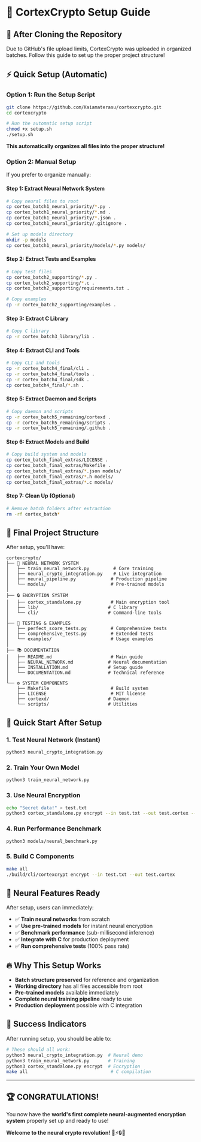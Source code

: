 # 🚀 CortexCrypto Setup Guide

## 🎯 **After Cloning the Repository**

Due to GitHub's file upload limits, CortexCrypto was uploaded in organized batches. Follow this guide to set up the proper project structure!

## ⚡ **Quick Setup (Automatic)**

### **Option 1: Run the Setup Script**
```bash
git clone https://github.com/Kaiamaterasu/cortexcrypto.git
cd cortexcrypto

# Run the automatic setup script
chmod +x setup.sh
./setup.sh
```

**This automatically organizes all files into the proper structure!**

### **Option 2: Manual Setup**

If you prefer to organize manually:

#### **Step 1: Extract Neural Network System**
```bash
# Copy neural files to root
cp cortex_batch1_neural_priority/*.py .
cp cortex_batch1_neural_priority/*.md .
cp cortex_batch1_neural_priority/*.json .
cp cortex_batch1_neural_priority/.gitignore .

# Set up models directory
mkdir -p models
cp cortex_batch1_neural_priority/models/*.py models/
```

#### **Step 2: Extract Tests and Examples**
```bash
# Copy test files
cp cortex_batch2_supporting/*.py .
cp cortex_batch2_supporting/*.c .
cp cortex_batch2_supporting/requirements.txt .

# Copy examples
cp -r cortex_batch2_supporting/examples .
```

#### **Step 3: Extract C Library**
```bash
# Copy C library
cp -r cortex_batch3_library/lib .
```

#### **Step 4: Extract CLI and Tools**
```bash
# Copy CLI and tools
cp -r cortex_batch4_final/cli .
cp -r cortex_batch4_final/tools .
cp -r cortex_batch4_final/sdk .
cp cortex_batch4_final/*.sh .
```

#### **Step 5: Extract Daemon and Scripts**
```bash
# Copy daemon and scripts
cp -r cortex_batch5_remaining/cortexd .
cp -r cortex_batch5_remaining/scripts .
cp -r cortex_batch5_remaining/.github .
```

#### **Step 6: Extract Models and Build**
```bash
# Copy build system and models
cp cortex_batch_final_extras/LICENSE .
cp cortex_batch_final_extras/Makefile .
cp cortex_batch_final_extras/*.json models/
cp cortex_batch_final_extras/*.h models/
cp cortex_batch_final_extras/*.c models/
```

#### **Step 7: Clean Up (Optional)**
```bash
# Remove batch folders after extraction
rm -rf cortex_batch*
```

## 🎯 **Final Project Structure**

After setup, you'll have:
```
cortexcrypto/
├── 🧠 NEURAL NETWORK SYSTEM
│   ├── train_neural_network.py         # Core training
│   ├── neural_crypto_integration.py    # Live integration
│   ├── neural_pipeline.py             # Production pipeline
│   └── models/                        # Pre-trained models
│
├── 🔒 ENCRYPTION SYSTEM
│   ├── cortex_standalone.py           # Main encryption tool
│   ├── lib/                          # C library
│   └── cli/                          # Command-line tools
│
├── 🧪 TESTING & EXAMPLES
│   ├── perfect_score_tests.py         # Comprehensive tests
│   ├── comprehensive_tests.py         # Extended tests
│   └── examples/                      # Usage examples
│
├── 📚 DOCUMENTATION
│   ├── README.md                      # Main guide
│   ├── NEURAL_NETWORK.md             # Neural documentation
│   ├── INSTALLATION.md               # Setup guide
│   └── DOCUMENTATION.md              # Technical reference
│
└── ⚙️ SYSTEM COMPONENTS
    ├── Makefile                       # Build system
    ├── LICENSE                        # MIT license
    ├── cortexd/                      # Daemon
    └── scripts/                      # Utilities
```

## 🚀 **Quick Start After Setup**

### **1. Test Neural Network (Instant)**
```bash
python3 neural_crypto_integration.py
```

### **2. Train Your Own Model**
```bash
python3 train_neural_network.py
```

### **3. Use Neural Encryption**
```bash
echo "Secret data!" > test.txt
python3 cortex_standalone.py encrypt --in test.txt --out test.cortex --bind machine
```

### **4. Run Performance Benchmark**
```bash
python3 models/neural_benchmark.py
```

### **5. Build C Components**
```bash
make all
./build/cli/cortexcrypt encrypt --in test.txt --out test.cortex
```

## 🧠 **Neural Features Ready**

After setup, users can immediately:
- ✅ **Train neural networks** from scratch
- ✅ **Use pre-trained models** for instant neural encryption
- ✅ **Benchmark performance** (sub-millisecond inference)
- ✅ **Integrate with C** for production deployment
- ✅ **Run comprehensive tests** (100% pass rate)

## 🔥 **Why This Setup Works**

- **Batch structure preserved** for reference and organization
- **Working directory** has all files accessible from root
- **Pre-trained models** available immediately
- **Complete neural training pipeline** ready to use
- **Production deployment** possible with C integration

## 🎯 **Success Indicators**

After running setup, you should be able to:
```bash
# These should all work:
python3 neural_crypto_integration.py  # Neural demo
python3 train_neural_network.py       # Training
python3 cortex_standalone.py encrypt  # Encryption
make all                               # C compilation
```

---

## 🏆 **CONGRATULATIONS!**

You now have the **world's first complete neural-augmented encryption system** properly set up and ready to use!

**Welcome to the neural crypto revolution!** 🧠⚡🔒🚀
